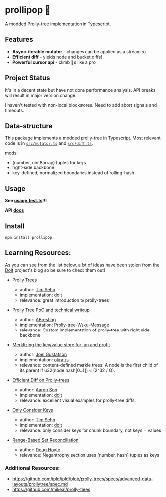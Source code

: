 # prollipop 🍭

A modded [Prolly-tree](https://www.dolthub.com/blog/2024-03-03-prolly-trees/) implementation in Typescript.

## Features

- **Async-iterable mutator** - changes can be applied as a stream :o
- **Efficient diff** - yields node and bucket diffs!
- **Powerful cursor api** - climb 🌳s like a pro

## Project Status

It's in a decent state but have not done performance analysis. API breaks will result in major version change.

I haven't tested with non-local blockstores. Need to add abort signals and timeouts.

## Data-structure

This package implements a modded prolly-tree in Typescript. Most relevant code is in [`src/mutator.ts`](https://github.com/tabcat/prollipop/blob/master/src/mutator.ts) and [`src/diff.ts`](https://github.com/tabcat/prollipop/blob/master/src/diff.ts).

mods:

- (number, uint8array) tuples for keys
- right-side backbone
- key-defined, normalized boundaries instead of rolling-hash

## Usage

**See [usage.test.ts](https://github.com/tabcat/prollipop/blob/master/test/usage.test.ts)!!!**

**API [docs](https://tabcat.github.io/prollipop/)**

## Install

`npm install prollipop`

## Learning Resources:

As you can see from the list below, a lot of ideas have been stolen from the [Dolt](https://www.dolthub.com/) project's blog so be sure to check them out!

- [Prolly Trees](https://www.dolthub.com/blog/2024-03-03-prolly-trees/)
  - author: [Tim Sehn](https://github.com/timsehn)
  - implementation: [dolt](https://github.com/dolthub/dolt)
  - relevance: great introduction to prolly-trees

- [Prolly Tree PoC and technical writeup](https://github.com/waku-org/research/issues/78)
  - author: [ABresting](https://github.com/ABresting)
  - implementation: [Prolly-tree-Waku-Message](https://github.com/ABresting/Prolly-Tree-Waku-Message)
  - relevance: Custom implementation of prolly-tree with right side backbone

- [Merklizing the key/value store for fun and profit](https://joelgustafson.com/posts/2023-05-04/merklizing-the-key-value-store-for-fun-and-profit)
  - author: [Joel Gustafson](https://joelgustafson.com/)
  - implementation: [okra-js](https://github.com/canvasxyz/okra-js/tree/main/packages/okra)
  - relevance: content-defined merkle trees: A node is the first child of its parent if u32(node.hash[0..4]) < (2^32 / Q).

- [Efficient Diff on Prolly-trees](https://www.dolthub.com/blog/2020-06-16-efficient-diff-on-prolly-trees/)
  - author: [Aaron Son](https://github.com/reltuk)
  - implementation: [dolt](https://github.com/dolthub/dolt)
  - relevance: excellent visual examples for prolly-tree diffs

- [Only Consider Keys](https://docs.dolthub.com/architecture/storage-engine/prolly-tree#only-consider-keys)
  - author: [Tim Sehn](https://github.com/timsehn)
  - implementation: [dolt](https://github.com/dolthub/dolt)
  - relevance: only consider keys for chunk boundary, not keys + values

- [Range-Based Set Reconciliation](https://logperiodic.com/rbsr.html)
  - author: [Doug Hoyte](https://hoytech.com/about)
  - relevance: Negantrophy section uses [number, hash] tuples as keys

### Additional Resources:

- https://github.com/ipld/ipld/blob/prolly-trees/specs/advanced-data-layouts/prollytree/spec.md
- https://github.com/mikeal/prolly-trees


